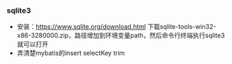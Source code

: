 ### sqlite3
- 安装：https://www.sqlite.org/download.html 下载sqlite-tools-win32-x86-3280000.zip，路径增加到环境变量path，然后命令行终端执行sqlite3就可以打开
- 弄清楚mybatis的insert selectKey trim
